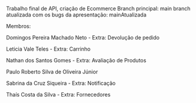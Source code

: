 Trabalho final de API, criação de Ecommerce 
Branch principal: main 
branch atualizada com os bugs da apresentação: mainAtualizada

Membros:

Domingos Pereira Machado Neto - Extra: Devolução de pedido 

Leticia Vale Teles - Extra: Carrinho 

Nathan dos Santos Gomes - Extra: Avaliação de Produtos

Paulo Roberto Silva de Oliveira Júnior 

Sabrina da Cruz Siqueira - Extra: Notificação

Thaís Costa da Silva - Extra: Fornecedores
